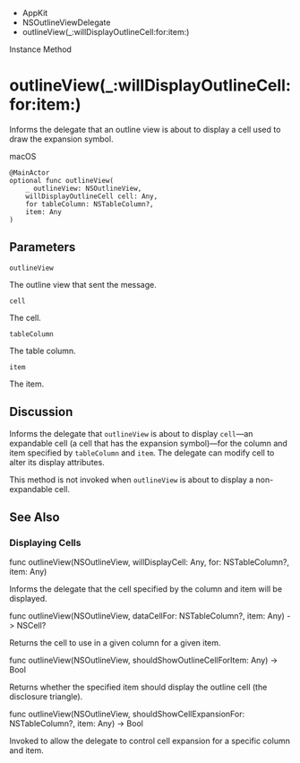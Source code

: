 

- AppKit
- NSOutlineViewDelegate
-  outlineView(\_:willDisplayOutlineCell:for:item:) 

Instance Method

# outlineView(\_:willDisplayOutlineCell:for:item:)

Informs the delegate that an outline view is about to display a cell used to draw the expansion symbol.

macOS

``` source
@MainActor
optional func outlineView(
    _ outlineView: NSOutlineView,
    willDisplayOutlineCell cell: Any,
    for tableColumn: NSTableColumn?,
    item: Any
)
```

## Parameters 

`outlineView`  

The outline view that sent the message.

`cell`  

The cell.

`tableColumn`  

The table column.

`item`  

The item.

## Discussion

Informs the delegate that `outlineView` is about to display `cell`—an expandable cell (a cell that has the expansion symbol)—for the column and item specified by `tableColumn` and `item`. The delegate can modify cell to alter its display attributes.

This method is not invoked when `outlineView` is about to display a non-expandable cell.

## See Also

### Displaying Cells

func outlineView(NSOutlineView, willDisplayCell: Any, for: NSTableColumn?, item: Any)

Informs the delegate that the cell specified by the column and item will be displayed.

func outlineView(NSOutlineView, dataCellFor: NSTableColumn?, item: Any) -> NSCell?

Returns the cell to use in a given column for a given item.

func outlineView(NSOutlineView, shouldShowOutlineCellForItem: Any) -> Bool

Returns whether the specified item should display the outline cell (the disclosure triangle).

func outlineView(NSOutlineView, shouldShowCellExpansionFor: NSTableColumn?, item: Any) -> Bool

Invoked to allow the delegate to control cell expansion for a specific column and item.

